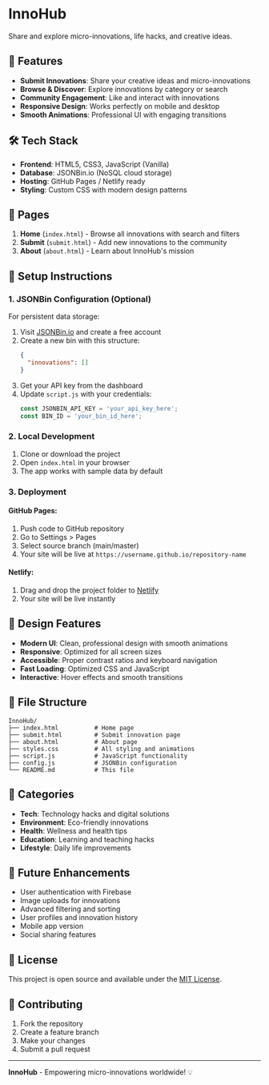 # InnoHub
Share and explore micro-innovations, life hacks, and creative ideas.

## 🚀 Features

- **Submit Innovations**: Share your creative ideas and micro-innovations
- **Browse & Discover**: Explore innovations by category or search
- **Community Engagement**: Like and interact with innovations
- **Responsive Design**: Works perfectly on mobile and desktop
- **Smooth Animations**: Professional UI with engaging transitions

## 🛠 Tech Stack

- **Frontend**: HTML5, CSS3, JavaScript (Vanilla)
- **Database**: JSONBin.io (NoSQL cloud storage)
- **Hosting**: GitHub Pages / Netlify ready
- **Styling**: Custom CSS with modern design patterns

## 📱 Pages

1. **Home** (`index.html`) - Browse all innovations with search and filters
2. **Submit** (`submit.html`) - Add new innovations to the community
3. **About** (`about.html`) - Learn about InnoHub's mission

## 🔧 Setup Instructions

### 1. JSONBin Configuration (Optional)

For persistent data storage:

1. Visit [JSONBin.io](https://jsonbin.io) and create a free account
2. Create a new bin with this structure:
   ```json
   {
     "innovations": []
   }
   ```
3. Get your API key from the dashboard
4. Update `script.js` with your credentials:
   ```javascript
   const JSONBIN_API_KEY = 'your_api_key_here';
   const BIN_ID = 'your_bin_id_here';
   ```

### 2. Local Development

1. Clone or download the project
2. Open `index.html` in your browser
3. The app works with sample data by default

### 3. Deployment

#### GitHub Pages:
1. Push code to GitHub repository
2. Go to Settings > Pages
3. Select source branch (main/master)
4. Your site will be live at `https://username.github.io/repository-name`

#### Netlify:
1. Drag and drop the project folder to [Netlify](https://netlify.com)
2. Your site will be live instantly

## 🎨 Design Features

- **Modern UI**: Clean, professional design with smooth animations
- **Responsive**: Optimized for all screen sizes
- **Accessible**: Proper contrast ratios and keyboard navigation
- **Fast Loading**: Optimized CSS and JavaScript
- **Interactive**: Hover effects and smooth transitions

## 📂 File Structure

```
InnoHub/
├── index.html          # Home page
├── submit.html         # Submit innovation page
├── about.html          # About page
├── styles.css          # All styling and animations
├── script.js           # JavaScript functionality
├── config.js           # JSONBin configuration
└── README.md           # This file
```

## 🌟 Categories

- **Tech**: Technology hacks and digital solutions
- **Environment**: Eco-friendly innovations
- **Health**: Wellness and health tips
- **Education**: Learning and teaching hacks
- **Lifestyle**: Daily life improvements

## 🚀 Future Enhancements

- User authentication with Firebase
- Image uploads for innovations
- Advanced filtering and sorting
- User profiles and innovation history
- Mobile app version
- Social sharing features

## 📄 License

This project is open source and available under the [MIT License](LICENSE).

## 🤝 Contributing

1. Fork the repository
2. Create a feature branch
3. Make your changes
4. Submit a pull request

---

**InnoHub** - Empowering micro-innovations worldwide! 💡